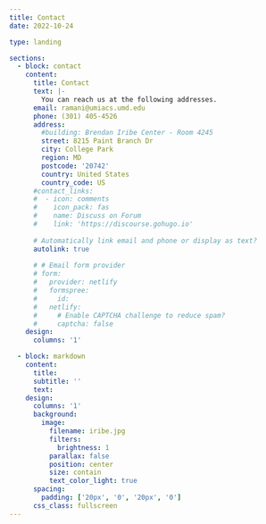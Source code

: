 ```yaml
---
title: Contact
date: 2022-10-24

type: landing

sections:
  - block: contact
    content:
      title: Contact
      text: |-
        You can reach us at the following addresses.
      email: ramani@umiacs.umd.edu
      phone: (301) 405-4526
      address:
        #building: Brendan Iribe Center - Room 4245
        street: 8215 Paint Branch Dr
        city: College Park
        region: MD
        postcode: '20742'
        country: United States
        country_code: US
      #contact_links:
      #  - icon: comments
      #    icon_pack: fas
      #    name: Discuss on Forum
      #    link: 'https://discourse.gohugo.io'
    
      # Automatically link email and phone or display as text?
      autolink: true
    
      # # Email form provider
      # form:
      #   provider: netlify
      #   formspree:
      #     id:
      #   netlify:
      #     # Enable CAPTCHA challenge to reduce spam?
      #     captcha: false
    design:
      columns: '1'

  - block: markdown
    content:
      title:
      subtitle: ''
      text:
    design:
      columns: '1'
      background:
        image: 
          filename: iribe.jpg
          filters:
            brightness: 1
          parallax: false
          position: center
          size: contain
          text_color_light: true
      spacing:
        padding: ['20px', '0', '20px', '0']
      css_class: fullscreen
---
```

